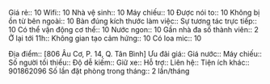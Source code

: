Giá rẻ:: 10
Wifi:: 10
Nhà vệ sinh:: 10
Máy chiếu:: 10
Được nói to:: 10
Không bị ồn từ bên ngoài:: 10
Bàn đúng kích thước làm việc:: 
Sự tương tác trực tiếp:: 10
Có thể vận động cơ thể:: 10
Nước ngon:: 10
Gần nhà đa số thành viên:: 2
Ở lại tới 11h:: 
Không gian tạo cảm hứng:: 10
Có loa mic:: 10

Địa điểm:: [806 Âu Cơ, P. 14, Q. Tân Bình]
Ưu đãi giá:: 
Giá nước:: 
Máy chiếu:: 
Số người tối thiểu:: 
Độ dễ kiếm:: 
Giữ xe:: 
Hỗ trợ:: 
Liên hệ:: 
Tiện ích khác:: 901862096
Số lần đặt phòng trong tháng:: 2 lần/tháng

